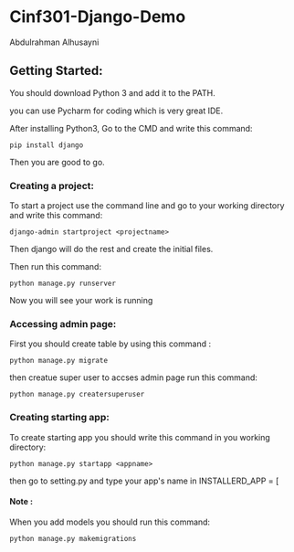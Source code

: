 # Cinf301-Django-Demo

Abdulrahman Alhusayni

## Getting Started:


You should download Python 3 and add it to the PATH.

you can use Pycharm for coding which is very great IDE.

After installing Python3, Go to the CMD and write this command: 
```
pip install django
```

Then you are good to go.

### Creating a project:


To start a project use the command line and go to your working directory and write this command: 
```
django-admin startproject <projectname> 
```

Then django will do the rest and create the initial files.

Then run this command: 
```
python manage.py runserver
```

Now you will see your work is running

### Accessing admin page:


First you should create table by using this command :
```
python manage.py migrate
```

then creatue super user to accses admin page run this command:
```
python manage.py creatersuperuser 
```

### Creating starting app:


To create starting app you should write this command in you working directory:
```
python manage.py startapp <appname>
```

then go to setting.py and type your app's name in INSTALLERD_APP = [

#### Note :



When you add models you should run this command:
```
python manage.py makemigrations
```

